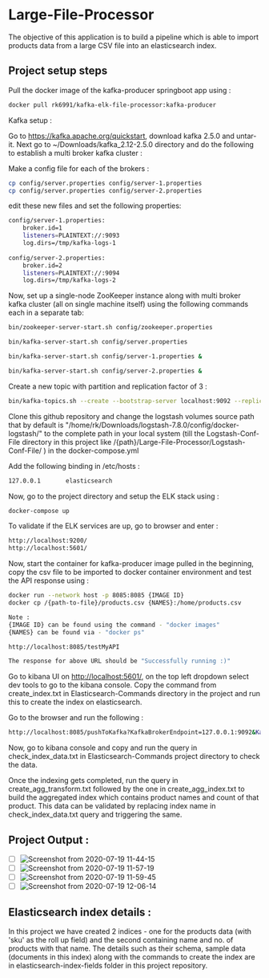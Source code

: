 # Large-File-Processor

The objective of this application is to build a pipeline which is able to import products data from a large CSV file into an elasticsearch index.

## Project setup steps

Pull the docker image of the kafka-producer springboot app using :

```bash
docker pull rk6991/kafka-elk-file-processor:kafka-producer
```
Kafka setup :

Go to <https://kafka.apache.org/quickstart>, download kafka 2.5.0 and untar-it. Next go to ~/Downloads/kafka_2.12-2.5.0 directory and do the following to establish a multi broker kafka cluster :

Make a config file for each of the brokers :

```bash
cp config/server.properties config/server-1.properties
cp config/server.properties config/server-2.properties
```

edit these new files and set the following properties:

```bash
config/server-1.properties:
    broker.id=1
    listeners=PLAINTEXT://:9093
    log.dirs=/tmp/kafka-logs-1
 
config/server-2.properties:
    broker.id=2
    listeners=PLAINTEXT://:9094
    log.dirs=/tmp/kafka-logs-2
```

Now, set up a single-node ZooKeeper instance along with multi broker kafka cluster (all on single machine itself) using the following commands each in a separate tab:

```bash
bin/zookeeper-server-start.sh config/zookeeper.properties

bin/kafka-server-start.sh config/server.properties

bin/kafka-server-start.sh config/server-1.properties &

bin/kafka-server-start.sh config/server-2.properties &
```

Create a new topic with partition and replication factor of 3 :

```bash
bin/kafka-topics.sh --create --bootstrap-server localhost:9092 --replication-factor 3 --partitions 3 --topic my-test-topic
```

Clone this github repository and change the logstash volumes source path that by default is "/home/rk/Downloads/logstash-7.8.0/config/docker-logstash/" to the complete path in your local system (till the Logstash-Conf-File directory in this project like /{path}/Large-File-Processor/Logstash-Conf-File/
) in the docker-compose.yml

Add the following binding in /etc/hosts :

```bash
127.0.0.1       elasticsearch
```
Now, go to the project directory and setup the ELK stack using :
```bash
docker-compose up
```

To validate if the ELK services are up, go to browser and enter :
```bash
http://localhost:9200/
http://localhost:5601/
```

Now, start the container for kafka-producer image pulled in the beginning, copy the csv file to be imported to docker container environment and test the API response using :

```bash
docker run --network host -p 8085:8085 {IMAGE ID}
docker cp /{path-to-file}/products.csv {NAMES}:/home/products.csv

Note :
{IMAGE ID} can be found using the command - "docker images"
{NAMES} can be found via - "docker ps"

http://localhost:8085/testMyAPI

The response for above URL should be "Successfully running :)"
```

Go to kibana UI on <http://localhost:5601/>, on the top left dropdown select dev tools to go to the kibana console. Copy the command from create_index.txt in Elasticsearch-Commands directory in the project and run this to create the index on elasticsearch.

Go to the browser and run the following :

```bash
http://localhost:8085/pushToKafka?KafkaBrokerEndpoint=127.0.0.1:9092&KafkaTopic=my-test-topic&CsvFile=/home/products.csv
```

Now, go to kibana console and copy and run the query in check_index_data.txt in Elasticsearch-Commands project directory to check the data. 

Once the indexing gets completed, run the query in create_agg_transform.txt followed by the one in create_agg_index.txt to build the aggregated index which contains product names and count of that product. This data can be validated by replacing index name in 
check_index_data.txt query and triggering the same. 

## Project Output : 

- [ ] ![Screenshot from 2020-07-19 11-44-15](https://user-images.githubusercontent.com/28498767/87870325-5b414a80-c9c4-11ea-9d79-7d28bcceb216.png)
- [ ] ![Screenshot from 2020-07-19 11-57-19](https://user-images.githubusercontent.com/28498767/87870326-5d0b0e00-c9c4-11ea-9dd6-47282973b363.png)
- [ ] ![Screenshot from 2020-07-19 11-59-45](https://user-images.githubusercontent.com/28498767/87870327-5da3a480-c9c4-11ea-863e-87f04cb18d2b.png)
- [ ] ![Screenshot from 2020-07-19 12-06-14](https://user-images.githubusercontent.com/28498767/87870328-5ed4d180-c9c4-11ea-80d1-ed5821539b70.png)

## Elasticsearch index details : 

In this project we have created 2 indices - one for the products data (with 'sku' as the roll up field) and the second containing name and no. of products with that name. The details such as their schema, sample data (documents in this index) along with the commands to create the index are in elasticsearch-index-fields folder in this project repository.


